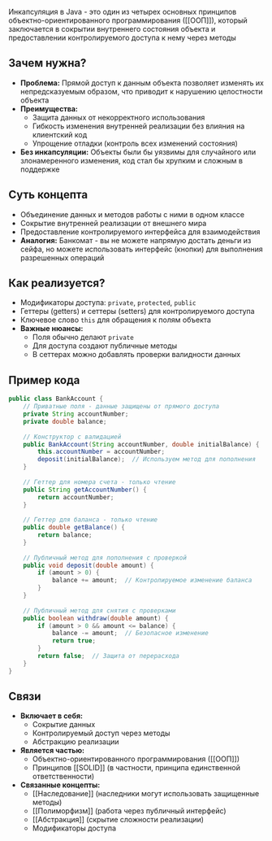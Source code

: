 Инкапсуляция в Java - это один из четырех основных принципов объектно-ориентированного программирования ([[ООП]]), который заключается в сокрытии внутреннего состояния объекта и предоставлении контролируемого доступа к нему через методы

## Зачем нужна?

- **Проблема:** Прямой доступ к данным объекта позволяет изменять их непредсказуемым образом, что приводит к нарушению целостности объекта
- **Преимущества:**
    - Защита данных от некорректного использования
    - Гибкость изменения внутренней реализации без влияния на клиентский код
    - Упрощение отладки (контроль всех изменений состояния)
- **Без инкапсуляции:** Объекты были бы уязвимы для случайного или злонамеренного изменения, код стал бы хрупким и сложным в поддержке

## Суть концепта

- Объединение данных и методов работы с ними в одном классе
- Сокрытие внутренней реализации от внешнего мира
- Предоставление контролируемого интерфейса для взаимодействия
- **Аналогия:** Банкомат - вы не можете напрямую достать деньги из сейфа, но можете использовать интерфейс (кнопки) для выполнения разрешенных операций

## Как реализуется?

- Модификаторы доступа: `private`, `protected`, `public`
- Геттеры (getters) и сеттеры (setters) для контролируемого доступа
- Ключевое слово `this` для обращения к полям объекта
- **Важные нюансы:**
    - Поля обычно делают `private`
    - Для доступа создают публичные методы
    - В сеттерах можно добавлять проверки валидности данных

## Пример кода

``` java
public class BankAccount {
    // Приватные поля - данные защищены от прямого доступа
    private String accountNumber;
    private double balance;
    
    // Конструктор с валидацией
    public BankAccount(String accountNumber, double initialBalance) {
        this.accountNumber = accountNumber;
        deposit(initialBalance);  // Используем метод для пополнения
    }
    
    // Геттер для номера счета - только чтение
    public String getAccountNumber() {
        return accountNumber;
    }
    
    // Геттер для баланса - только чтение
    public double getBalance() {
        return balance;
    }
    
    // Публичный метод для пополнения с проверкой
    public void deposit(double amount) {
        if (amount > 0) {
            balance += amount;  // Контролируемое изменение баланса
        }
    }
    
    // Публичный метод для снятия с проверками
    public boolean withdraw(double amount) {
        if (amount > 0 && amount <= balance) {
            balance -= amount;  // Безопасное изменение
            return true;
        }
        return false;  // Защита от перерасхода
    }
}
```

## Связи

- **Включает в себя:**
    - Сокрытие данных
    - Контролируемый доступ через методы
    - Абстракцию реализации
- **Является частью:**
    - Объектно-ориентированного программирования ([[ООП]])
    - Принципов [[SOLID]] (в частности, принципа единственной ответственности)
- **Связанные концепты:**
    - [[Наследование]] (наследники могут использовать защищенные методы)
    - [[Полиморфизм]] (работа через публичный интерфейс)
    - [[Абстракция]] (скрытие сложности реализации)
    - Модификаторы доступа
